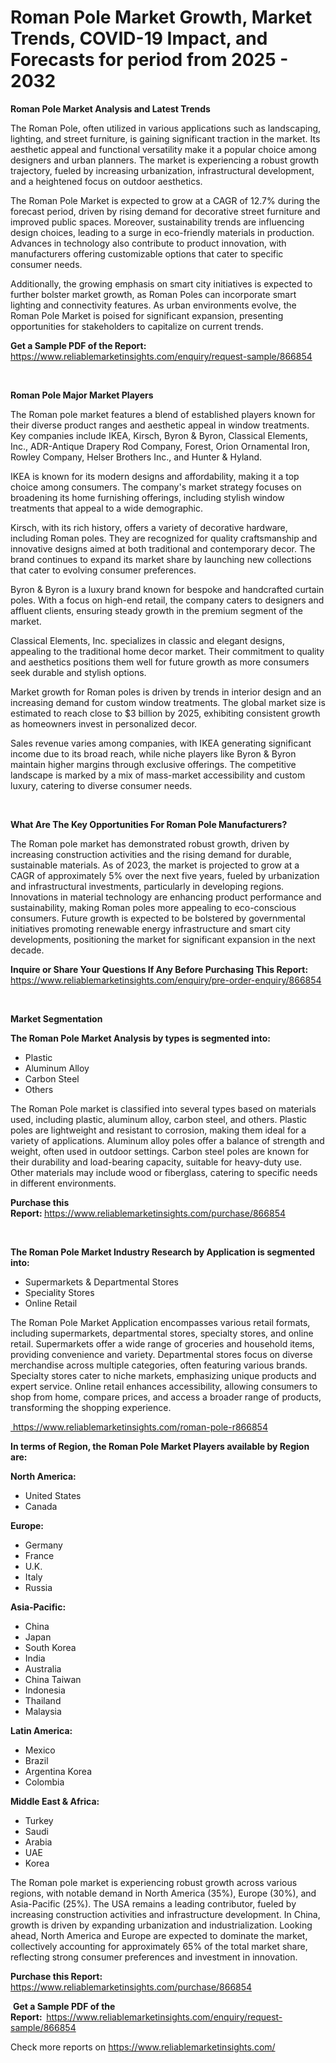<p><h1>Roman Pole Market Growth, Market Trends, COVID-19 Impact, and Forecasts for period from 2025 - 2032</h1></p><p><strong>Roman Pole Market Analysis and Latest Trends</strong></p>
<p><p>The Roman Pole, often utilized in various applications such as landscaping, lighting, and street furniture, is gaining significant traction in the market. Its aesthetic appeal and functional versatility make it a popular choice among designers and urban planners. The market is experiencing a robust growth trajectory, fueled by increasing urbanization, infrastructural development, and a heightened focus on outdoor aesthetics.</p><p>The Roman Pole Market is expected to grow at a CAGR of 12.7% during the forecast period, driven by rising demand for decorative street furniture and improved public spaces. Moreover, sustainability trends are influencing design choices, leading to a surge in eco-friendly materials in production. Advances in technology also contribute to product innovation, with manufacturers offering customizable options that cater to specific consumer needs.</p><p>Additionally, the growing emphasis on smart city initiatives is expected to further bolster market growth, as Roman Poles can incorporate smart lighting and connectivity features. As urban environments evolve, the Roman Pole Market is poised for significant expansion, presenting opportunities for stakeholders to capitalize on current trends.</p></p>
<p><strong>Get a Sample PDF of the Report:&nbsp;</strong> <a href="https://www.reliablemarketinsights.com/enquiry/request-sample/866854?utm_campaign=3261&utm_medium=2&utm_source=Github&utm_content=ia&utm_term=04042025&utm_id=roman-pole">https://www.reliablemarketinsights.com/enquiry/request-sample/866854</a></p>
<p>&nbsp;</p>
<p><strong>Roman Pole Major Market Players</strong></p>
<p><p>The Roman pole market features a blend of established players known for their diverse product ranges and aesthetic appeal in window treatments. Key companies include IKEA, Kirsch, Byron & Byron, Classical Elements, Inc., ADR-Antique Drapery Rod Company, Forest, Orion Ornamental Iron, Rowley Company, Helser Brothers Inc., and Hunter & Hyland.</p><p>IKEA is known for its modern designs and affordability, making it a top choice among consumers. The company's market strategy focuses on broadening its home furnishing offerings, including stylish window treatments that appeal to a wide demographic.</p><p>Kirsch, with its rich history, offers a variety of decorative hardware, including Roman poles. They are recognized for quality craftsmanship and innovative designs aimed at both traditional and contemporary decor. The brand continues to expand its market share by launching new collections that cater to evolving consumer preferences.</p><p>Byron & Byron is a luxury brand known for bespoke and handcrafted curtain poles. With a focus on high-end retail, the company caters to designers and affluent clients, ensuring steady growth in the premium segment of the market.</p><p>Classical Elements, Inc. specializes in classic and elegant designs, appealing to the traditional home decor market. Their commitment to quality and aesthetics positions them well for future growth as more consumers seek durable and stylish options.</p><p>Market growth for Roman poles is driven by trends in interior design and an increasing demand for custom window treatments. The global market size is estimated to reach close to $3 billion by 2025, exhibiting consistent growth as homeowners invest in personalized decor.</p><p>Sales revenue varies among companies, with IKEA generating significant income due to its broad reach, while niche players like Byron & Byron maintain higher margins through exclusive offerings. The competitive landscape is marked by a mix of mass-market accessibility and custom luxury, catering to diverse consumer needs.</p></p>
<p>&nbsp;</p>
<p><strong>What Are The Key Opportunities For Roman Pole Manufacturers?</strong></p>
<p><p>The Roman pole market has demonstrated robust growth, driven by increasing construction activities and the rising demand for durable, sustainable materials. As of 2023, the market is projected to grow at a CAGR of approximately 5% over the next five years, fueled by urbanization and infrastructural investments, particularly in developing regions. Innovations in material technology are enhancing product performance and sustainability, making Roman poles more appealing to eco-conscious consumers. Future growth is expected to be bolstered by governmental initiatives promoting renewable energy infrastructure and smart city developments, positioning the market for significant expansion in the next decade.</p></p>
<p><strong>Inquire or Share Your Questions If Any Before Purchasing This Report:</strong> <a href="https://www.reliablemarketinsights.com/enquiry/pre-order-enquiry/866854?utm_campaign=3261&utm_medium=2&utm_source=Github&utm_content=ia&utm_term=04042025&utm_id=roman-pole">https://www.reliablemarketinsights.com/enquiry/pre-order-enquiry/866854</a></p>
<p>&nbsp;</p>
<p><strong>Market Segmentation</strong></p>
<p><strong>The Roman Pole Market Analysis by types is segmented into:</strong></p>
<p><ul><li>Plastic</li><li>Aluminum Alloy</li><li>Carbon Steel</li><li>Others</li></ul></p>
<p><p>The Roman Pole market is classified into several types based on materials used, including plastic, aluminum alloy, carbon steel, and others. Plastic poles are lightweight and resistant to corrosion, making them ideal for a variety of applications. Aluminum alloy poles offer a balance of strength and weight, often used in outdoor settings. Carbon steel poles are known for their durability and load-bearing capacity, suitable for heavy-duty use. Other materials may include wood or fiberglass, catering to specific needs in different environments.</p></p>
<p><strong>Purchase this Report:&nbsp;</strong><a href="https://www.reliablemarketinsights.com/purchase/866854?utm_campaign=3261&utm_medium=2&utm_source=Github&utm_content=ia&utm_term=04042025&utm_id=roman-pole">https://www.reliablemarketinsights.com/purchase/866854</a></p>
<p>&nbsp;</p>
<p><strong>The Roman Pole Market Industry Research by Application is segmented into:</strong></p>
<p><ul><li>Supermarkets & Departmental Stores</li><li>Speciality Stores</li><li>Online Retail</li></ul></p>
<p><p>The Roman Pole Market Application encompasses various retail formats, including supermarkets, departmental stores, specialty stores, and online retail. Supermarkets offer a wide range of groceries and household items, providing convenience and variety. Departmental stores focus on diverse merchandise across multiple categories, often featuring various brands. Specialty stores cater to niche markets, emphasizing unique products and expert service. Online retail enhances accessibility, allowing consumers to shop from home, compare prices, and access a broader range of products, transforming the shopping experience.</p></p>
<p><a href="https://www.reliablemarketinsights.com/roman-pole-r866854?utm_campaign=3261&utm_medium=2&utm_source=Github&utm_content=ia&utm_term=04042025&utm_id=roman-pole">&nbsp;https://www.reliablemarketinsights.com/roman-pole-r866854</a></p>
<p><strong>In terms of Region, the Roman Pole Market Players available by Region are:</strong></p>
<p>
    <p> <strong> North America: </strong>
        <ul>
            <li>United States</li>
            <li>Canada</li>
        </ul>
        </p> 
    <p> <strong> Europe: </strong>
        <ul>
            <li>Germany</li>
            <li>France</li>
            <li>U.K.</li>
            <li>Italy</li>
            <li>Russia</li>
        </ul>
        </p> 
    <p> <strong> Asia-Pacific: </strong>
        <ul>
            <li>China</li>
            <li>Japan</li>
            <li>South Korea</li>
            <li>India</li>
            <li>Australia</li>
            <li>China Taiwan</li>
            <li>Indonesia</li>
            <li>Thailand</li>
            <li>Malaysia</li>
        </ul>
        </p> 
    <p> <strong> Latin America: </strong>
        <ul>
            <li>Mexico</li>
            <li>Brazil</li>
            <li>Argentina Korea</li>
            <li>Colombia</li>
        </ul>
        </p> 
    <p> <strong> Middle East & Africa: </strong>
        <ul>
            <li>Turkey</li>
            <li>Saudi</li>
            <li>Arabia</li>
            <li>UAE</li>
            <li>Korea</li>
        </ul>
    </p>
    </p>
<p><p>The Roman pole market is experiencing robust growth across various regions, with notable demand in North America (35%), Europe (30%), and Asia-Pacific (25%). The USA remains a leading contributor, fueled by increasing construction activities and infrastructure development. In China, growth is driven by expanding urbanization and industrialization. Looking ahead, North America and Europe are expected to dominate the market, collectively accounting for approximately 65% of the total market share, reflecting strong consumer preferences and investment in innovation.</p></p>
<p><strong>Purchase this Report: </strong><a href="https://www.reliablemarketinsights.com/purchase/866854?utm_campaign=3261&utm_medium=2&utm_source=Github&utm_content=ia&utm_term=04042025&utm_id=roman-pole">https://www.reliablemarketinsights.com/purchase/866854</a></p>
<p>&nbsp;<strong>Get a Sample PDF of the Report:&nbsp;&nbsp;</strong><a href="https://www.reliablemarketinsights.com/enquiry/request-sample/866854?utm_campaign=3261&utm_medium=2&utm_source=Github&utm_content=ia&utm_term=04042025&utm_id=roman-pole">https://www.reliablemarketinsights.com/enquiry/request-sample/866854</a></p>
<p><strong></strong></p>
<p>Check more reports on <a href="https://www.reliablemarketinsights.com/?utm_campaign=3261&utm_medium=2&utm_source=Github&utm_content=ia&utm_term=04042025&utm_id=roman-pole">https://www.reliablemarketinsights.com/</a></p>